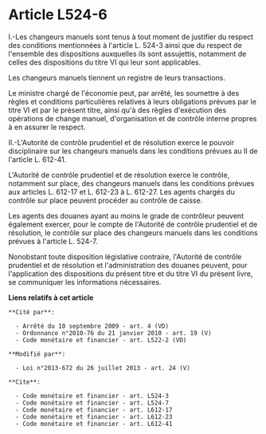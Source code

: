 # Article L524-6

I.-Les changeurs manuels sont tenus à tout moment de justifier du respect des conditions mentionnées à l'article L. 524-3
ainsi que du respect de l'ensemble des dispositions auxquelles ils sont assujettis, notamment de celles des dispositions du
titre VI qui leur sont applicables. 

Les changeurs manuels tiennent un registre de leurs transactions. 

Le ministre chargé de l'économie peut, par arrêté, les soumettre à des règles et conditions particulières relatives à leurs
obligations prévues par le titre VI et par le présent titre, ainsi qu'à des règles d'exécution des opérations de change
manuel, d'organisation et de contrôle interne propres à en assurer le respect. 

II.-L'Autorité de contrôle prudentiel et de résolution exerce le pouvoir disciplinaire sur les changeurs manuels dans les
conditions prévues au II de l'article L. 612-41.

L'Autorité de contrôle prudentiel et de résolution exerce le contrôle, notamment sur place, des changeurs manuels dans les
conditions prévues aux articles L. 612-17 et L. 612-23 à L. 612-27. Les agents chargés du contrôle sur place peuvent procéder
au contrôle de caisse. 

Les agents des douanes ayant au moins le grade de contrôleur peuvent également exercer, pour le compte de l'Autorité de
contrôle prudentiel et de résolution, le contrôle sur place des changeurs manuels dans les conditions prévues à l'article L.
524-7. 

Nonobstant toute disposition législative contraire, l'Autorité de contrôle prudentiel et de résolution et l'administration
des douanes peuvent, pour l'application des dispositions du présent titre et du titre VI du présent livre, se communiquer les
informations nécessaires.

**Liens relatifs à cet article**

	**Cité par**:

	  - Arrêté du 10 septembre 2009 - art. 4 (VD)
	  - Ordonnance n°2010-76 du 21 janvier 2010 - art. 19 (V)
	  - Code monétaire et financier - art. L522-2 (VD)

	**Modifié par**:

	  - Loi n°2013-672 du 26 juillet 2013 - art. 24 (V)

	**Cite**:

	  - Code monétaire et financier - art. L524-3
	  - Code monétaire et financier - art. L524-7
	  - Code monétaire et financier - art. L612-17
	  - Code monétaire et financier - art. L612-23
	  - Code monétaire et financier - art. L612-41
